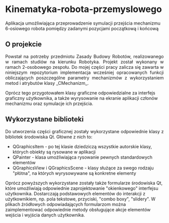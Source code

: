 # Kinematyka-robota-przemyslowego
Aplikacja umożliwiająca przeprowadzenie symulacji przejścia mechanizmu 6-osiowego robota pomiędzy zadanymi pozycjami początkową i końcową

## O projekcie
<p align="justify">
Powstał na potrzeby przedmiotu Zasady Budowy Robotów, realizowanego w ramach studiów na kierunku Robotyka. 
Projekt został wykonany w ramach 2-osobowego zespołu. Do mojej części pracy zalicza się zawarta w niniejszym repozytorium implementacja wcześniej opracowanych funkcji obliczających poszczególne parametry mechanizmów z wykorzystaniem metod i atrybutów klasy _CMechanizm_.

Oprócz tego przygotowałem klasy graficzne odpowiedzialne za interfejs graficzny użytkownika, a także wyrysowanie na ekranie aplikacji członów mechanizmu oraz symulacje ich przejścia.
</p>

## Wykorzystane biblioteki
<p align="justify">
  Do utworzenia części graficznej zostały wykorzystane odpowiednie klasy z bibliotek środowiska Qt. Główne z nich to: 
  <ul>
    <li>QGraphicsItem - po tej klasie dziedziczą wszystkie autorskie klasy, których obiekty są rysowane w aplikacji</li>
    <li>QPainter - klasa umożliwiająca rysowanie pewnych standardowych elementów</li>
    <li>QGraphicsView i QGraphicsScene - klasy służące za swego rodzaju "płótna", na których wyrysowywane są konkretne elementy</li>
  </ul>  
  
  Oprócz powyższych wykorzystane zostały także formularze środowiska Qt, które umożliwiają odpowiednie zaprojektowanie "okienkowego" interfejsu użytkownika. Dostarczają podstawowych elementów do interakcji z użytkownikiem, np. pola tekstowe, przyciski, "combo boxy", "slidery". W plikach źródłowych odpowiadających formularzom można zaimplementować odpowiednie metody obsługujące akcje elementów wejścia i wyjścia danych użytkownika.  
</p>
